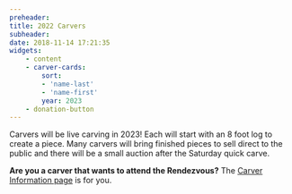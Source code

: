 ```yaml
---
preheader: 
title: 2022 Carvers
subheader: 
date: 2018-11-14 17:21:35
widgets:
    - content
    - carver-cards:
        sort: 
        - 'name-last'
        - 'name-first'
        year: 2023
    - donation-button
---
```

Carvers will be live carving in 2023! Each will start with an 8 foot log to create a piece. Many carvers will bring finished pieces to sell direct to the public and there will be a small auction after the Saturday quick carve.

<strong>Are you a carver that wants to attend the Rendezvous?</strong> The [Carver Information page](../carver-info) is for you.